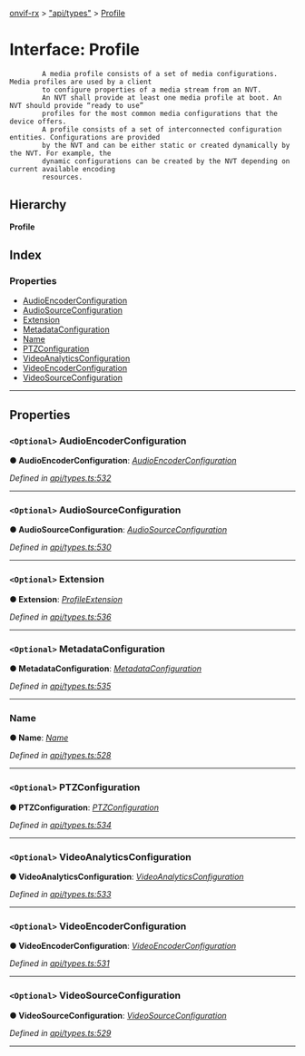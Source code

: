 [onvif-rx](../README.md) > ["api/types"](../modules/_api_types_.md) > [Profile](../interfaces/_api_types_.profile.md)

# Interface: Profile

```
        A media profile consists of a set of media configurations. Media profiles are used by a client
        to configure properties of a media stream from an NVT.
        An NVT shall provide at least one media profile at boot. An NVT should provide “ready to use”
        profiles for the most common media configurations that the device offers.
        A profile consists of a set of interconnected configuration entities. Configurations are provided
        by the NVT and can be either static or created dynamically by the NVT. For example, the
        dynamic configurations can be created by the NVT depending on current available encoding
        resources.
```

## Hierarchy

**Profile**

## Index

### Properties

* [AudioEncoderConfiguration](_api_types_.profile.md#audioencoderconfiguration)
* [AudioSourceConfiguration](_api_types_.profile.md#audiosourceconfiguration)
* [Extension](_api_types_.profile.md#extension)
* [MetadataConfiguration](_api_types_.profile.md#metadataconfiguration)
* [Name](_api_types_.profile.md#name)
* [PTZConfiguration](_api_types_.profile.md#ptzconfiguration)
* [VideoAnalyticsConfiguration](_api_types_.profile.md#videoanalyticsconfiguration)
* [VideoEncoderConfiguration](_api_types_.profile.md#videoencoderconfiguration)
* [VideoSourceConfiguration](_api_types_.profile.md#videosourceconfiguration)

---

## Properties

<a id="audioencoderconfiguration"></a>

### `<Optional>` AudioEncoderConfiguration

**● AudioEncoderConfiguration**: *[AudioEncoderConfiguration](_api_types_.profile.md#audioencoderconfiguration)*

*Defined in [api/types.ts:532](https://github.com/patrickmichalina/onvif-rx/blob/f117e44/src/api/types.ts#L532)*

___
<a id="audiosourceconfiguration"></a>

### `<Optional>` AudioSourceConfiguration

**● AudioSourceConfiguration**: *[AudioSourceConfiguration](_api_types_.profile.md#audiosourceconfiguration)*

*Defined in [api/types.ts:530](https://github.com/patrickmichalina/onvif-rx/blob/f117e44/src/api/types.ts#L530)*

___
<a id="extension"></a>

### `<Optional>` Extension

**● Extension**: *[ProfileExtension](_api_types_.profileextension.md)*

*Defined in [api/types.ts:536](https://github.com/patrickmichalina/onvif-rx/blob/f117e44/src/api/types.ts#L536)*

___
<a id="metadataconfiguration"></a>

### `<Optional>` MetadataConfiguration

**● MetadataConfiguration**: *[MetadataConfiguration](_api_types_.profile.md#metadataconfiguration)*

*Defined in [api/types.ts:535](https://github.com/patrickmichalina/onvif-rx/blob/f117e44/src/api/types.ts#L535)*

___
<a id="name"></a>

###  Name

**● Name**: *[Name](_api_types_.profile.md#name)*

*Defined in [api/types.ts:528](https://github.com/patrickmichalina/onvif-rx/blob/f117e44/src/api/types.ts#L528)*

___
<a id="ptzconfiguration"></a>

### `<Optional>` PTZConfiguration

**● PTZConfiguration**: *[PTZConfiguration](_api_types_.profile.md#ptzconfiguration)*

*Defined in [api/types.ts:534](https://github.com/patrickmichalina/onvif-rx/blob/f117e44/src/api/types.ts#L534)*

___
<a id="videoanalyticsconfiguration"></a>

### `<Optional>` VideoAnalyticsConfiguration

**● VideoAnalyticsConfiguration**: *[VideoAnalyticsConfiguration](_api_types_.profile.md#videoanalyticsconfiguration)*

*Defined in [api/types.ts:533](https://github.com/patrickmichalina/onvif-rx/blob/f117e44/src/api/types.ts#L533)*

___
<a id="videoencoderconfiguration"></a>

### `<Optional>` VideoEncoderConfiguration

**● VideoEncoderConfiguration**: *[VideoEncoderConfiguration](_api_types_.profile.md#videoencoderconfiguration)*

*Defined in [api/types.ts:531](https://github.com/patrickmichalina/onvif-rx/blob/f117e44/src/api/types.ts#L531)*

___
<a id="videosourceconfiguration"></a>

### `<Optional>` VideoSourceConfiguration

**● VideoSourceConfiguration**: *[VideoSourceConfiguration](_api_types_.profile.md#videosourceconfiguration)*

*Defined in [api/types.ts:529](https://github.com/patrickmichalina/onvif-rx/blob/f117e44/src/api/types.ts#L529)*

___

